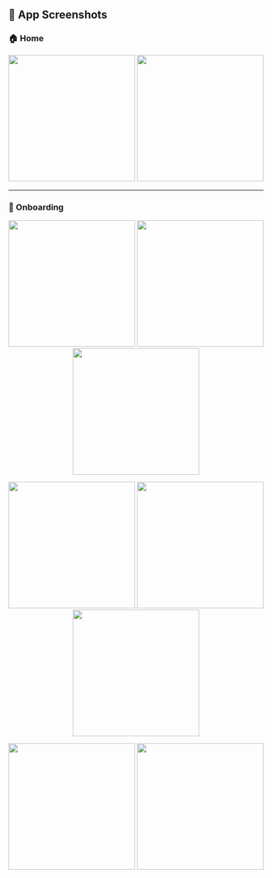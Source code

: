 ## 📱 App Screenshots

### 🏠 Home
<p align="center">
  <img src="https://github.com/user-attachments/assets/9d80094f-e75f-48f0-bbd2-e3ca96a99bfc" width="250" />
  <img src="https://github.com/user-attachments/assets/32f166f4-8519-4c6e-af76-6c753217ef46" width="250" />
</p>

---

### 🚀 Onboarding
<p align="center">
   <img src="https://github.com/user-attachments/assets/4a186758-55de-47bb-acf1-adf154caf834" width="250" />
  <img src="https://github.com/user-attachments/assets/2d626a1c-ccb8-417e-925e-ba2e3bf18d6d" width="250" />
  <img src="https://github.com/user-attachments/assets/9d098b05-efe4-4cf7-b3e4-4b6f6a974743" width="250" />
</p>

<p align="center">
  <img src="https://github.com/user-attachments/assets/feb3e4dc-f578-49ad-aefd-c38aec9cfbc8" width="250" />
  <img src="https://github.com/user-attachments/assets/6e9b30d1-1c15-4d97-96e9-adbe205343a8" width="250" />
  <img src="https://github.com/user-attachments/assets/f92b9506-2d9b-49ec-807f-ded49ef4f28e" width="250" />
</p>

<p align="center">
  <img src="https://github.com/user-attachments/assets/4abf0821-b176-42ea-ac92-0ed88472b58e" width="250" />
    <img src="https://github.com/user-attachments/assets/25c72fa2-8e3d-47bb-8f8b-7cafcddd5f06" width="250" />
</p>
